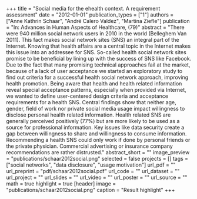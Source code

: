 +++
title = "Social media for the ehealth context. A requirement assessment"
date = "2012-01-01"
publication_types = ["1"]
authors = ["Anne Kathrin Schaar", "André Calero Valdez", "Martina Ziefle"]
publication = "In: Advances in Human Aspects of Healthcare, (79)"
abstract = "There were 940 million social network users in 2010 in the world (Belleghem Van 2011). This fact makes social network sites (SNS) an integral part of the Internet. Knowing that health affairs are a central topic in the Internet makes this issue into an addressee for SNS. So-called health social network sites promise to be beneficial by lining up with the success of SNS like Facebook. Due to the fact that many promising technical approaches fail at the market, because of a lack of user acceptance we started an exploratory study to find out criteria for a successful health social network approach, improving health promotion. Being aware that health and health related information reveal special acceptance patterns, especially when provided via Internet, we wanted to define user-centered design criteria and acceptance requirements for a health SNS. Central findings show that neither age, gender, field of work nor private social media usage impact willingness to disclose personal health related information. Health related SNS are generally perceived positively (77%) but are more likely to be used as a source for professional information. Key issues like data security create a gap between willingness to share and willingness to consume information. Recommending a health SNS could only work if done by personal friends or the private physician. Commercial advertising or insurance company recommendations are rather distrusted."
abstract_short = ""
image_preview = "publications/schaar2012social.png"
selected = false
projects = []
tags = ["social networks", "data disclosure", "usage motivation"]
url_pdf = ""
url_preprint = "pdf/schaar2012social.pdf"
url_code = ""
url_dataset = ""
url_project = ""
url_slides = ""
url_video = ""
url_poster = ""
url_source = ""
math = true
highlight = true
[header]
image = "publications/schaar2012social.png"
caption = "Result highlight"
+++

